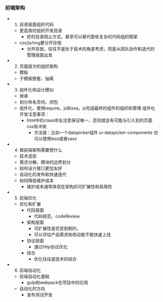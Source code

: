### 前端架构

- 1. 目录层面组织代码
    * 更高效的组织开发目录
        + 好的目录阻止方式，甚至可以替代那些复杂的代码组织框架
    * css/js/img要分开存放
        + 分开存放，往往不是处于技术的角度考虑，而是从团队协作和迭代的管理层面出发
- 2. 页面层次的组织架构
    * 模板
    * 子模板嵌套，抽离
- 3. 组件化和设计模似
    * 继承 
    * 划分命名空间，闭包
    * 组件化，使用require。js和sea。js完成最终的组件的组织和管理
    组件化开发注意事项：
        + html中的class命名注意保证唯一，否则就会有可能与引入到的页面css有冲突
            + 方法是：比如一个datapicker组件 ui-datapicker-components
            也可以使用less或者sass
- 4. 做前端架构需要想什么
    * 技术选型
    * 需求分解，模块的边界划分
     - 如何设计接口更加友好
    * 自动化的发布和快速迭代
    * 如何降低维护成本
        - 维护成本通常体现在架构的可扩展性和易用性
- 5. 前端优化
    * 优化和扩展
        - 代码层面
            + 代码规范，codeReview
        - 架构层面
            + 可扩展性是否受到制约，
             + 可以评估产品需求和改动能不能快速上线
        - 协议层面
            + 通过http协议优化
        - 综合
            + 优化往往是技术的综合
- 6. 前端自动化
    * 前端自动化基础
        + gulp和webpack在项目中的应用
    * 自动化的方向
        + 发布测试开发
